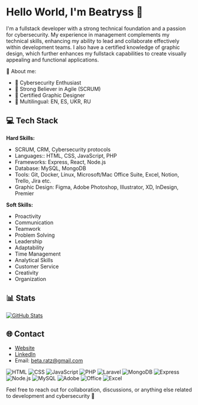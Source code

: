 # Hello World, I'm Beatryss 👋

I'm a fullstack developer with a strong technical foundation and a passion for cybersecurity. My experience in management complements my technical skills, enhancing my ability to lead and collaborate effectively within development teams. I also have a certified knowledge of graphic design, which further enhances my fullstack capabilities to create visually appealing and functional applications.

🌟 About me:

- 🔐 Cybersecurity Enthusiast
- 🚀 Strong Believer in Agile (SCRUM)
- 🎨 Certified Graphic Designer
- 💬 Multilingual: EN, ES, UKR, RU

## 💻 Tech Stack

**Hard Skills:**

- SCRUM, CRM, Cybersecurity protocols
- Languages:: HTML, CSS, JavaScript, PHP
- Frameworks: Express, React, Node.js
- Database: MySQL, MongoDB
- Tools: Git, Docker, Linux, Microsoft/Mac Office Suite, Excel, Notion, Trello, Jira etc.
- Graphic Design: Figma, Adobe Photoshop, Illustrator, XD, InDesign, Premier

**Soft Skills:**

- Proactivity
- Communication
- Teamwork
- Problem Solving
- Leadership
- Adaptability
- Time Management
- Analytical Skills
- Customer Service
- Creativity
- Organization

## 📊 Stats

[![GitHub Stats](https://github-readme-stats.vercel.app/api?username=rbeatryss&show_icons=true&count_private=true)](https://github.com/rbeatryss)

## 🌐 Contact

- [Website](rbeatryss.vercel.app)
- [LinkedIn](https://www.linkedin.com/in/beatryss-r/)
- Email: beta.ratz@gmail.com

![HTML](icons/html.png) ![CSS](icons/css.png) ![JavaScript](icons/js.png) ![PHP](icons/php.png) ![Laravel](icons/laravel.png) ![MongoDB](icons/mongodb.png) ![Express](icons/express.png) ![Node.js](icons/nodejs.png) ![MySQL](icons/mysql.png) ![Adobe](icons/adobe.png) ![Office](icons/office.png) ![Excel](icons/excel.png)

Feel free to reach out for collaboration, discussions, or anything else related to development and cybersecurity 🚀

